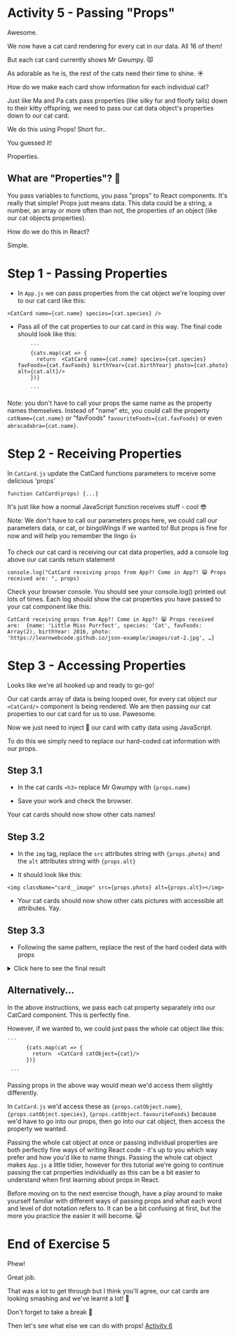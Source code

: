 # Activity 5 - Passing "Props"

Awesome.

We now have a cat card rendering for every cat in our data. All 16 of them!

But each cat card currently shows Mr Gwumpy. 😾

As adorable as he is, the rest of the cats need their time to shine. ☀️

How do we make each card show information for each individual cat?

Just like Ma and Pa cats pass properties (like silky fur and floofy tails) down to their kitty offspring, we need to pass our cat data object's properties down to our cat card.

We do this using Props! Short for..

You guessed it!

Properties.

## What are "Properties"? 🤔

You pass variables to functions, you pass "props" to React components. It's really that simple! Props just means data. This data could be a string, a number, an array or more often than not, the properties of an object (like our cat objects properties).

How do we do this in React?

Simple.

# Step 1 - Passing Properties

- In `App.js` we can pass properties from the cat object we're looping over to our cat card like this:

`<CatCard name={cat.name} species={cat.species} />`

- Pass all of the cat properties to our cat card in this way. The final code should look like this:

          ```
          {cats.map(cat => {
            return  <CatCard name={cat.name} species={cat.species} favFoods={cat.favFoods} birthYear={cat.birthYear} photo={cat.photo} alt={cat.alt}/>
          })}

          ```

Note: you don't have to call your props the same name as the property names themselves. Instead of "name" etc, you could call the property `catName={cat.name}` or "favFoods" `favouriteFoods={cat.favFoods}` or even `abracadabra={cat.name}`.

# Step 2 - Receiving Properties

In `CatCard.js` update the CatCard functions parameters to receive some delicious 'props'

```
function CatCard(props) {...}
```

It's just like how a normal JavaScript function receives stuff - cool 😎

Note: We don't have to call our parameters props here, we could call our parameters data, or cat, or bingoWings if we wanted to! But props is fine for now and will help you remember the lingo 👍

To check our cat card is receiving our cat data properties, add a console log above our cat cards return statement

`console.log("CatCard receiving props from App?! Come in App?! 😸 Props received are: ", props)`

Check your browser console. You should see your console.log() printed out lots of times. Each log should show the cat properties you have passed to your cat component like this:

```
CatCard receiving props from App?! Come in App?! 😸 Props received are:  {name: 'Little Miss Purrfect', species: 'Cat', favFoods: Array(2), birthYear: 2016, photo: 'https://learnwebcode.github.io/json-example/images/cat-2.jpg', …}

```

# Step 3 - Accessing Properties

Looks like we're all hooked up and ready to go-go!

Our cat cards array of data is being looped over, for every cat object our `<CatCard/>` component is being rendered. We are then passing our cat properties to our cat card for us to use. Pawesome.

Now we just need to inject 💉 our card with catty data using JavaScript.

To do this we simply need to replace our hard-coded cat information with our props.

## Step 3.1

- In the cat cards `<h3>` replace Mr Gwumpy with `{props.name}`

- Save your work and check the browser.

Your cat cards should now show other cats names!

## Step 3.2

- In the `img` tag, replace the `src` attributes string with `{props.photo}` and the `alt` attributes string with `{props.alt}`

- It should look like this:

`<img className="card__image" src={props.photo} alt={props.alt}></img>`

- Your cat cards should now show other cats pictures with accessible alt attributes. Yay.

## Step 3.3

- Following the same pattern, replace the rest of the hard coded data with props

<details>
<summary>Click here to see the final result</summary>
<pre>

```
function CatCard(props) {

    console.log("CatCard to App, come in App? Do you read me?", props)

    return (
           <div className="card">
            <h3 className="card__text card__header">{props.name}</h3>
            <img className="card__image" src={props.photo} alt={props.alt}></img>
            <p className="card__text">Species: {props.species}</p>
            <p className="card__text">Favourite Food(s): {props.favFoods}</p>
            <p className="card__text">Birth Year: {props.birthYear}</p>
        </div>
    )
}

export default CatCard
```

Let's break it down. 🔨

We are passing `props` into our cat card: `<CatCard props={cat}/>`

Our CatCard receives these props through its parameters: `function CatCard(props)`

In our component, we access these properties through object [dot notation](https://developer.mozilla.org/en-US/docs/Web/JavaScript/Reference/Operators/Property_accessors).

We insert these properties into our JSX using curly braces {}

</pre>
</details>

## Alternatively...

In the above instructions, we pass each cat property separately into our CatCard component. This is perfectly fine.

However, if we wanted to, we could just pass the whole cat object like this:

    ```
          {cats.map(cat => {
            return  <CatCard catObject={cat}/>
          })}

     ```

Passing props in the above way would mean we'd access them slightly differently.

In `CatCard.js` we'd access these as `{props.catObject.name}`, `{props.catObject.species}`, `{props.catObject.favouriteFoods}` because we'd have to go into our props, then go into our cat object, then access the property we wanted.

Passing the whole cat object at once or passing individual properties are both perfectly fine ways of writing React code - it's up to you which way prefer and how you'd like to name things. Passing the whole cat object makes `App.js` a little tidier, however for this tutorial we're going to continue passing the cat properties individually as this can be a bit easier to understand when first learning about props in React.

Before moving on to the next exercise though, have a play around to make yourself familiar with different ways of passing props and what each word and level of dot notation refers to. It can be a bit confusing at first, but the more you practice the easier it will become. 😺

# End of Exercise 5

Phew!

Great job.

That was a lot to get through but I think you'll agree, our cat cards are looking smashing and we've learnt a lot! 🧠

Don't forget to take a break 🌯

Then let's see what else we can do with props! [Activity 6](./activity-6.md)
